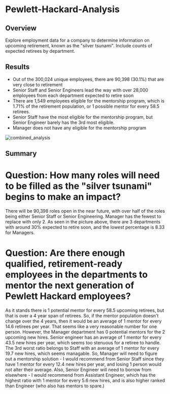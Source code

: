 # Pewlett-Hackard-Analysis

## Overview
Explore employment data for a company to determine information on upcoming retirement, known as the "silver tsunami". Include counts of expected retirees by department.

## Results
- Out of the 300,024 unique employees, there are 90,398 (30.1%) that are very close to retirement 
- Senior Staff and Senior Engineers lead the way with over 28,000 employees from each department expected to retire soon 
- There are 1,549 employees eligible for the mentorship program, which is 1.71% of the retirement population, or 1 possible mentor for every 58.5 retirees.
- Senior Staff have the most eligible for the mentorship program, but Senior Engineer barely has the 3rd most eligible.
- Manager does not have any eligible for the mentorship program


![combined_analysis](https://user-images.githubusercontent.com/30487641/134421044-8cbc2b6a-a504-4915-ba61-d2d9a223c8e1.PNG)


## Summary

# Question: How many roles will need to be filled as the "silver tsunami" begins to make an impact?
There will be 90,398 roles open in the near future, with over half of the roles being either Senior Staff or Senior Engineering. Manager has the fewest to replace with only 2. As seen in the picture above, there are 3 departments with around 30% expected to retire soon, and the lowest percentage is 8.33 for Managers.

# Question: Are there enough qualified, retirement-ready employees in the departments to mentor the next generation of Pewlett Hackard employees?
As it stands there is 1 potential mentor for every 58.5 upcoming retirees, but that is over a 4 year span of retirees. So, if the mentor population doesn't change over the 4 years, then it would be an average of 1 mentor for every 14.6 retirees per year. That seems like a very reasonable number for one person. However, the Manager department has 0 potential mentors for the 2 upcoming new hires. Senior engineer has an average of 1 mentor for every 43.5 new hires per year, which seems too stenuous for a retiree to handle. The 3rd worst ratio belongs to Staff with an average of 1 mentor for every 19.7 new hires, which seems managable. So, Manager will need to figure out a mentorship solution - I would recommend from Senior Staff since they have 1 mentor for every 12.4 new hires per year, and losing 1 person would not alter their average. Also, Senior Engineer will need to borrow from elsewhere - I would recommend from Assistant Engineer, which has the highest ratio with 1 mentor for every 5.6 new hires, and is also higher ranked than Engineer (who also has mentors to spare.)
